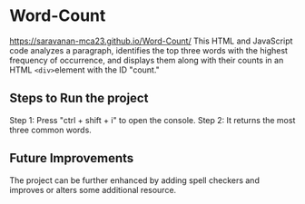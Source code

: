 # Word-Count

 https://saravanan-mca23.github.io/Word-Count/
 This HTML and JavaScript code analyzes a paragraph, identifies the top three words with the highest frequency of occurrence, and displays them along with their counts in an HTML `<div>`element with the ID "count."
 ## Steps to Run the project
 Step 1: Press "ctrl + shift + i" to open the console.
 Step 2: It returns the most three common words.
 ## Future Improvements
 The project can be further enhanced by adding spell checkers and improves or alters some additional resource.
